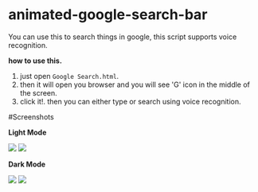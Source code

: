 # animated-google-search-bar
You can use this to search things in google, this script supports voice recognition.

**how to use this.**

1. just open `Google Search.html`.
2. then it will open you browser and you will see 'G' icon in the middle of the screen.
3. click it!. then you can either type or search using voice recognition.

#Screenshots

**Light Mode**

<img src="https://github.com/SathminJanuth/animated-google-search-bar/blob/main/screenshots/light%20mode.png?raw=true">
<img src="https://github.com/SathminJanuth/animated-google-search-bar/blob/main/screenshots/light%20mode%20search%20bar.png?raw=truez">

**Dark Mode**

<img src="https://github.com/SathminJanuth/animated-google-search-bar/blob/main/screenshots/dark%20mode.png?raw=true">
<img src="https://github.com/SathminJanuth/animated-google-search-bar/blob/main/screenshots/dark%20mode%20search%20bar.png?raw=true">


